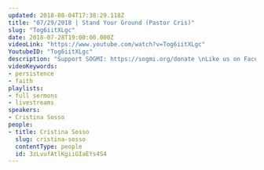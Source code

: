 ```yaml
---
updated: 2018-08-04T17:38:29.118Z
title: "07/29/2018 | Stand Your Ground (Pastor Cris)"
slug: "Tog6iitXLgc"
date: 2018-07-28T19:00:00.000Z
videoLink: "https://www.youtube.com/watch?v=Tog6iitXLgc"
YoutubeID: "Tog6iitXLgc"
description: "Support SOGMI: https://sogmi.org/donate \nLike us on Facebook: https://facebook.com/sonsofgodministries"
videoKeywords:
- persistence
- faith
playlists:
- full sermons
- livestreams
speakers:
- Cristina Sosso
people:
- title: Cristina Sosso
  slug: cristina-sosso
  contentType: people
  id: 3zLvufAtlKgiiGIaEYs4S4
---
```

